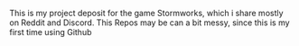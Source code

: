 This is my project deposit for the game Stormworks, which
i share mostly on Reddit and Discord.
This Repos may be can a bit messy, since this is
my first time using Github
